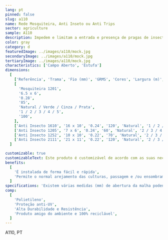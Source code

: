 ```yaml
---
lang: pt
pinned: false
slug: a110
name: Rede Mosquiteira, Anti Inseto ou Anti Trips
sector: agriculture
sample: A110
description: Impedem e limitam a entrada e presença de pragas de insectos nas culturas agrícolas e, ao mesmo tempo, evitam a saída de outros que são benéficos e que garantem a polinização.
color: gray
category: d
featuredImage: ../images/a110/mock.jpg
secondaryImage: ../images/a110/mock.jpg
tertiaryImage: ../images/a110/mock.jpg
characteristics: ['Campo Aberto', 'Estufa']
dimensions:
  [
    ['Referência', 'Trama', 'Fio (mm)', 'GRMS', 'Cores', 'Largura (m)', 'Comprimento (m)'],
    [
      'Mosquiteira 1201',
      '6.5 x 6',
      '0.28',
      '85',
      'Natural / Verde / Cinza / Prata',
      '1 / 2 / 3 / 4 / 5',
      '100',
    ],
    ['Anti Insecto 1610', '16 x 10', '0.24', '120', 'Natural', '1 / 2 / 3 / 4 / 5', '100'],
    ['Anti Insecto 1205', '7 x 6', '0.24', '60', 'Natural', '2 / 3 / 4 / 5', '100 (standard)'],
    ['Anti Insecto 1252', '10 x 10', '0.22', '70', 'Natural', '2 / 3 / 4 / 5', '100 (standard)'],
    ['Anti Insecto 2111', '21 x 11', '0.22', '120', 'Natural', '2 / 3 / 4 / 5', '100 (standard)'],
  ]

customizable: true
customizableText: Este produto é customizável de acordo com as suas necessidades. Contacte-nos para mais informações.
benefits:
  [
    'É instalada de forma fácil e rápida',
    'Permite o normal arejamento das culturas, passagem e /ou ensombramento',
  ]
specifications: 'Existem várias medidas (mm) de abertura da malha podendo proteger contra pragas de insectos de diferentes dimensões: malhas mais pequenas permitem proteger contra insectos mais pequenos e vice-versa.'
comp:
  [
    'Polietileno',
    'Proteção anti-UV',
    'Alta Durabilidade e Resistência',
    'Produto amigo do ambiente e 100% reciclável',
  ]
---
```


A110, PT
